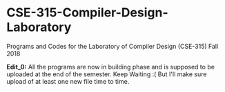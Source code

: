 # CSE-315-Compiler-Design-Laboratory
Programs and Codes for the Laboratory of Compiler Design (CSE-315) Fall 2018

**Edit_0:** All the programs are now in building phase and is supposed to be uploaded at the end of the semester. Keep Waiting :( But I'll make sure upload of at least one new file time to time.
